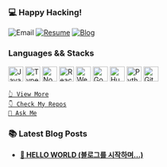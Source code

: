 ### 💻 Happy Hacking!
![Email](https://img.shields.io/badge/%F0%9F%93%84Email-jwn@kakao.com-E3D536?style=for-the-badge)
[![Resume](https://img.shields.io/badge/%F0%9F%93%84Resume-hello.cjaewon-2ED97B?style=for-the-badge&link=https://hello.cjaewon.com)](https://hello.cjaewon.com)
[![Blog](https://img.shields.io/badge/%F0%9F%9A%80Blog-Cjaewon%20Log-3E53F0?style=for-the-badge&link=https://medium.com/cjaewon-log)](https://medium.com/cjaewon-log)

### Languages && Stacks
<div>
<img src="https://user-images.githubusercontent.com/32125218/89158557-48746b80-d5a9-11ea-80c6-1dc85b29e53e.png" alt="JavaScript" width="30px" />
<img src="https://user-images.githubusercontent.com/32125218/89158071-8755f180-d5a8-11ea-942e-6488223b07a4.png" alt="TypeScript" width="30px" />
<img src="https://user-images.githubusercontent.com/32125218/89159081-f7b14280-d5a9-11ea-9125-d47497838082.png" alt="Node.js" width="30px" />
<img src="https://user-images.githubusercontent.com/32125218/89158335-e582d480-d5a8-11ea-8347-7ad5d953d6df.png" alt="React.js" width="30px" />
<img src="https://user-images.githubusercontent.com/32125218/89710015-92e75500-d9ba-11ea-97b5-1729fcc48bb9.png" alt="Webpack" width="30px" />
<img src="https://user-images.githubusercontent.com/32125218/89158988-d5b7c000-d5a9-11ea-899d-0c664fe36f03.png" alt="Go" width="30px" />
<img src="https://user-images.githubusercontent.com/32125218/89158690-6e017500-d5a9-11ea-8e7d-05f18f532e40.png" alt="Hugo" width="30px" />
<img src="https://user-images.githubusercontent.com/32125218/89158388-fa5f6800-d5a8-11ea-8891-1a0c7b404ec9.png" alt="Python" width="30px" />
<img src="https://user-images.githubusercontent.com/32125218/89159419-6c847c80-d5aa-11ea-8421-2301fbc9c917.png" alt="Git" width="30px" />
</div>

[` 👆 View More `](https://hello.cjaewon.com/)  
[` 👇 Check My Repos `](https://github.com/cjaewon?tab=repositories)  
[` 👋 Ask Me `](https://github.com/cjaewon/cjaewon/issues/new)

### 📚 Latest Blog Posts
- [__🌃 HELLO WORLD (블로그를 시작하며…)__](https://medium.com/cjaewon-log/hello-world-f2abd68904a8)

<!--

```
🟡 JavaScript(Node.JS)  90 %  ██████████████████▌░░  
🔵 TypeScript           75 %  █████████████████▌░░░  
🌃 React                72 %  ████████████████░░░░░  
🐿️ Go                   65 %  █████████████▋░░░░░░░  
🌙 Css/Scss             55 %  ███████████▋░░░░░░░░░
...
```
**cjaewon/cjaewon** is a ✨ _special_ ✨ repository because its `README.md` (this file) appears on your GitHub profile.


- 🔭 I’m currently working on ...
- 🌱 I’m currently learning ...
- 👯 I’m looking to collaborate on ...
- 🤔 I’m looking for help with ...
- 💬 Ask me about ...
- 📫 How to reach me: ...
- 😄 Pronouns: ...
- ⚡ Fun fact: ... 
